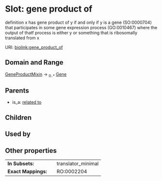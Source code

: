 
# Slot: gene product of


definition x has gene product of y if and only if y is a gene (SO:0000704) that participates in some gene expression process (GO:0010467) where the output of thatf process is either y or something that is ribosomally translated from x

URI: [biolink:gene_product_of](https://w3id.org/biolink/vocab/gene_product_of)


## Domain and Range

[GeneProductMixin](GeneProductMixin.md) &#8594;  <sub>0..\*</sub> [Gene](Gene.md)

## Parents

 *  is_a: [related to](related_to.md)

## Children


## Used by


## Other properties

|  |  |  |
| --- | --- | --- |
| **In Subsets:** | | translator_minimal |
| **Exact Mappings:** | | RO:0002204 |

